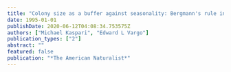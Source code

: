 ```yaml
---
title: "Colony size as a buffer against seasonality: Bergmann's rule in social insects"
date: 1995-01-01
publishDate: 2020-06-12T04:08:34.753575Z
authors: ["Michael Kaspari", "Edward L Vargo"]
publication_types: ["2"]
abstract: ""
featured: false
publication: "*The American Naturalist*"
---
```


